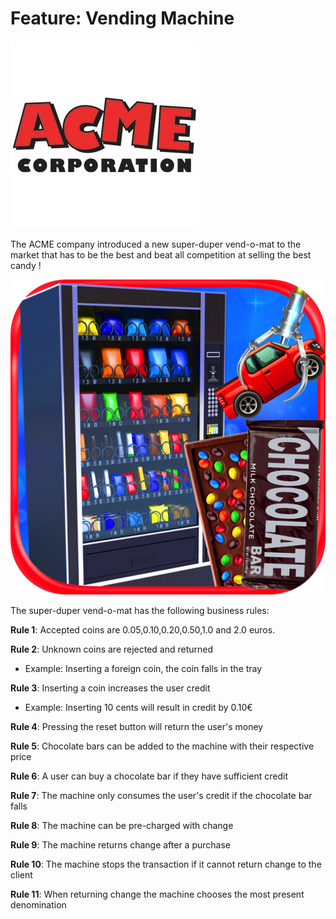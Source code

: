# Feature: Vending Machine

![ACME](images/acme.png)

The ACME company introduced a new super-duper vend-o-mat to the market that has to be the best and beat all competition at selling the best candy !

![Vending machine](images/vending.png)

The super-duper vend-o-mat has the following business rules:

**Rule 1**: Accepted coins are 0.05,0.10,0.20,0.50,1.0 and 2.0 euros.

**Rule 2**: Unknown coins are rejected and returned
- Example: Inserting a foreign coin, the coin falls in the tray

**Rule 3**: Inserting a coin increases the user credit
- Example: Inserting 10 cents will result in credit by 0.10€

**Rule 4**: Pressing the reset button will return the user's money

**Rule 5**: Chocolate bars can be added to the machine with their respective price

**Rule 6**: A user can buy a chocolate bar if they have sufficient credit

**Rule 7**: The machine only consumes the user's credit if the chocolate bar falls

**Rule 8**: The machine can be pre-charged with change

**Rule 9**: The machine returns change after a purchase

**Rule 10**: The machine stops the transaction if it cannot return change to the client

**Rule 11**: When returning change the machine chooses the most present denomination
